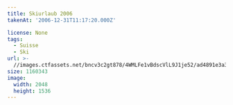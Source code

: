```yaml
---
title: Skiurlaub 2006
takenAt: '2006-12-31T11:17:20.000Z'

license: None
tags:
  - Suisse
  - Ski
url: >-
  //images.ctfassets.net/bncv3c2gt878/4WMLFe1vBdscVlL9J1je52/ad4891e3a3d7ba5dcf24f8da0ccf7386/skiurlaub-2006_4559644709_o
size: 1160343
image:
  width: 2048
  height: 1536
---
```

